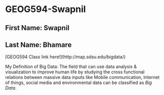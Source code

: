 # GEOG594-Swapnil
<h2> First Name: Swapnil</h2> 
<h2> Last Name: Bhamare</h2> 
[GEOG594 Class link here!](http://map.sdsu.edu/bigdata/)

My Definition of Big Data:
The field that can use data analysis & visualization to improve human life by studying the cross functional relations between massive data inputs like Mobile communication, Internet of things, social media and environmental data can be classified as *Big Data*.
